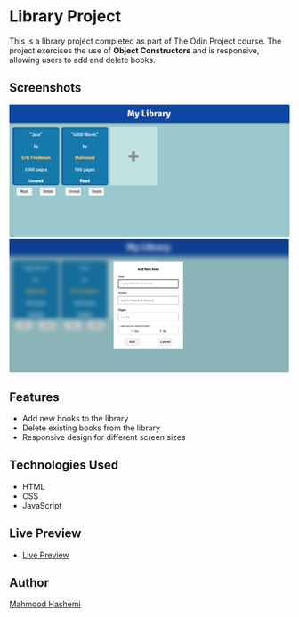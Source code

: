 # Library Project

This is a library project completed as part of The Odin Project course. The project exercises the use of **Object Constructors** and is responsive, allowing users to add and delete books.


## Screenshots
![](./images/image.png)
![](./images/screenshot1.png)

## Features

- Add new books to the library
- Delete existing books from the library
- Responsive design for different screen sizes

## Technologies Used

- HTML
- CSS
- JavaScript

## Live Preview

- [Live Preview](https://mahmoodhashem.github.io/The_Odin_Projects/JavaScript-exercises/Library/index.html)

## Author

[Mahmood Hashemi](https://github.com/MahmoodHashem)
